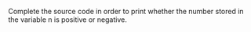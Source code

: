 Complete the source code in order to print whether the number stored in the variable n is positive or negative.

